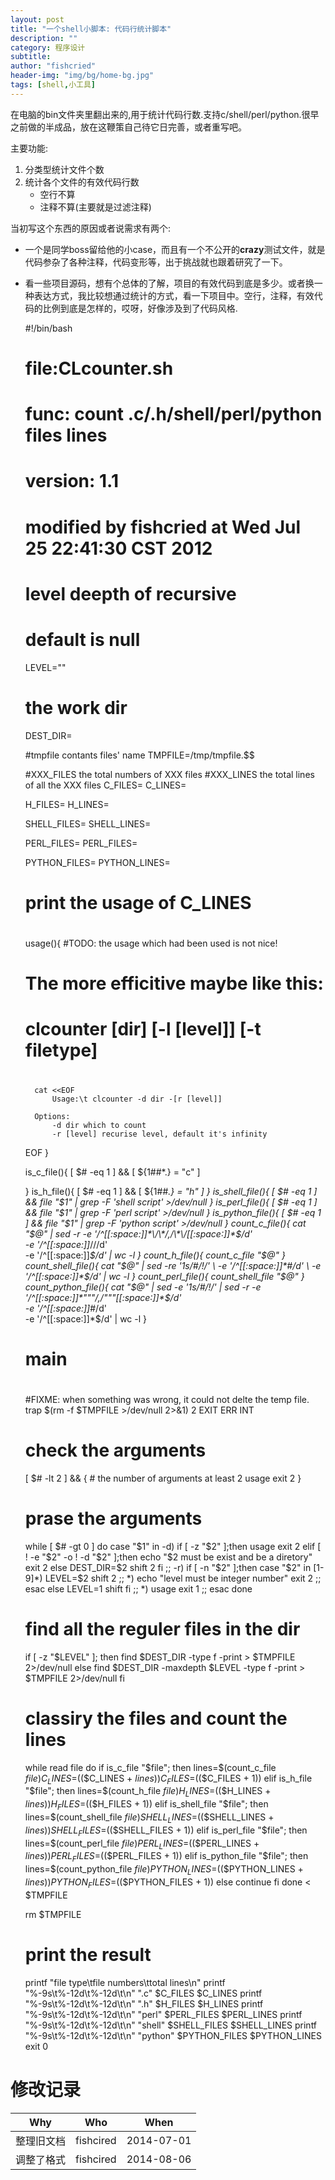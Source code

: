 ```yaml
---
layout: post
title: "一个shell小脚本: 代码行统计脚本"
description: ""
category: 程序设计
subtitle:
author: "fishcried"
header-img: "img/bg/home-bg.jpg"
tags: [shell,小工具]
---
```


在电脑的bin文件夹里翻出来的,用于统计代码行数.支持c/shell/perl/python.很早之前做的半成品，放在这鞭策自己待它日完善，或者重写吧。

主要功能:

1. 分类型统计文件个数
2. 统计各个文件的有效代码行数
	+ 空行不算
	+ 注释不算(主要就是过滤注释)

当初写这个东西的原因或者说需求有两个:

- 一个是同学boss留给他的小case，而且有一个不公开的**crazy**测试文件，就是代码参杂了各种注释，代码变形等，出于挑战就也跟着研究了一下。
- 看一些项目源码，想有个总体的了解，项目的有效代码到底是多少。或者换一种表达方式，我比较想通过统计的方式，看一下项目中。空行，注释，有效代码的比例到底是怎样的，哎呀，好像涉及到了代码风格.

	#!/bin/bash
	
	#
	# file:CLcounter.sh
	#
	# func: count .c/.h/shell/perl/python files lines
	# version: 1.1
	# modified by fishcried at  Wed Jul 25 22:41:30 CST 2012
	
	# level deepth of recursive
	# default is null
	LEVEL=""
	# the work dir
	DEST_DIR=
	
	#tmpfile contants files' name 
	TMPFILE=/tmp/tmpfile.$$
	
	#XXX_FILES the total numbers  of XXX files
	#XXX_LINES the total lines of all the XXX files 
	C_FILES=
	C_LINES=
	
	H_FILES=
	H_LINES=
	
	SHELL_FILES=
	SHELL_LINES=
	
	PERL_FILES=
	PERL_FILES=
	
	PYTHON_FILES=
	PYTHON_LINES=
	
	#
	# print the usage of C_LINES
	# 
	usage(){
	#TODO: the usage which had been used is not nice!
	# The more efficitive maybe like this:
	# clcounter [dir] [-l [level]] [-t filetype]
	#
		cat <<EOF
	        Usage:\t clcounter -d dir -[r [level]]
		
		Options:
			-d dir which to count
			-r [level] recurise level, default it's infinity
	EOF
	}
	
	is_c_file(){
		 [ $# -eq 1 ] && [ ${1##*\.} = "c" ]
	
	}
	is_h_file(){
		 [ $# -eq 1 ] && [ ${1##*\.} = "h" ]
	}
	is_shell_file(){
		[ $# -eq 1 ] &&   file "$1" | grep -F 'shell script' >/dev/null 
	}
	is_perl_file(){
		[ $# -eq 1 ] &&   file "$1" | grep -F 'perl script' >/dev/null 
	}
	is_python_file(){
		[ $# -eq 1 ] &&   file "$1" | grep -F 'python script' >/dev/null 
	}
	count_c_file(){
			cat "$@" |
			sed -r -e '/^[[:space:]]*\/\*/,/\*\/[[:space:]]*$/d' \
			-e '/^[[:space:]]*\/\//d' \
			-e '/^[[:space:]]*$/d' | 
			wc -l
	}
	count_h_file(){
		count_c_file "$@"
	}
	count_shell_file(){
		cat "$@" |
		sed -re '1s/#/!/' \
		    -e '/^[[:space:]]*#/d' \
		    -e '/^[[:space:]]*$/d' |
		wc -l
	}
	count_perl_file(){
		count_shell_file "$@"
	}
	count_python_file(){
			cat "$@" |
			sed -e '1s/#/!/' |
			sed -r -e '/^[[:space:]]*"""/,/"""[[:space:]]*$/d' \
		               -e '/^[[:space:]]*#/d' \
			       -e '/^[[:space:]]*$/d' | 
			wc -l
	}
	
	#
	# main
	# 
	
	#FIXME: when something was wrong, it could not delte the temp file.
	trap $(rm -f $TMPFILE >/dev/null 2>&1) 2  EXIT ERR INT
	
	# check the arguments
	[ $# -lt 2 ] && { # the number of  arguments  at least 2
	        usage
	        exit 2
	}
	# prase the arguments
	while [ $# -gt 0 ]
	do
	        case "$1" in
	                -d)  if [ -z "$2" ];then
	                        usage
	                        exit 2
	                     elif [ ! -e "$2" -o ! -d "$2" ];then
	                        echo "$2 must be exist and be a diretory"
	                        exit 2
	                     else
	                        DEST_DIR=$2
	                        shift 2
	                     fi
	                        ;;
	                -r)    if [ -n "$2" ];then
	                                case "$2" in
	                                       [1-9]*)
	                                                LEVEL=$2
	                                                shift 2
	                                                ;;
	                                        *)
	                                                echo "level must be integer number"
	                                                exit 2
	                                                ;;
	                                esac
	                        else
	                                LEVEL=1
	                                shift 
	                        fi
	                                ;;
	                *)
			usage
			exit 1
	                        ;;
	        esac
	done
	# find all the reguler files in the dir 
	if [ -z "$LEVEL" ]; then
		find $DEST_DIR -type f -print > $TMPFILE 2>/dev/null
	else
		find $DEST_DIR -maxdepth $LEVEL -type f -print > $TMPFILE 2>/dev/null
	fi
	
	# classiry the files and count the lines
	while read file
	do
		if is_c_file "$file"; then
			lines=$(count_c_file $file)
			C_LINES=$(($C_LINES + $lines))
			C_FILES=$(($C_FILES + 1))
		elif is_h_file "$file"; then
			lines=$(count_h_file $file)
			H_LINES=$(($H_LINES + $lines))
			H_FILES=$(($H_FILES + 1))
		elif is_shell_file "$file"; then
			lines=$(count_shell_file $file)
			SHELL_LINES=$(($SHELL_LINES + $lines))
			SHELL_FILES=$(($SHELL_FILES + 1))
		elif is_perl_file "$file"; then
			lines=$(count_perl_file $file)
			PERL_LINES=$(($PERL_LINES + $lines))
			PERL_FILES=$(($PERL_FILES + 1))
		elif is_python_file "$file"; then
			lines=$(count_python_file $file)
			PYTHON_LINES=$(($PYTHON_LINES + $lines))
			PYTHON_FILES=$(($PYTHON_FILES + 1))
		else
			continue
		fi
	done < $TMPFILE
	
	rm $TMPFILE
	
	# print the result
	printf "file type\tfile numbers\ttotal lines\n"
	printf "%-9s\t%-12d\t%-12d\t\n" ".c" $C_FILES $C_LINES
	printf "%-9s\t%-12d\t%-12d\t\n" ".h" $H_FILES $H_LINES
	printf "%-9s\t%-12d\t%-12d\t\n" "perl" $PERL_FILES $PERL_LINES
	printf "%-9s\t%-12d\t%-12d\t\n" "shell" $SHELL_FILES $SHELL_LINES
	printf "%-9s\t%-12d\t%-12d\t\n" "python" $PYTHON_FILES $PYTHON_LINES
	exit 0

# 修改记录

|Why | Who | When |
|----|-----|------|
|整理旧文档|fishcired|2014-07-01|
|调整了格式|fishcired|2014-08-06 |
